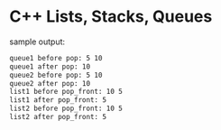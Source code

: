 # C++ Lists, Stacks, Queues

sample output:

```bash
queue1 before pop: 5 10 
queue1 after pop: 10 
queue2 before pop: 5 10 
queue2 after pop: 10 
list1 before pop_front: 10 5 
list1 after pop_front: 5 
list2 before pop_front: 10 5 
list2 after pop_front: 5
```